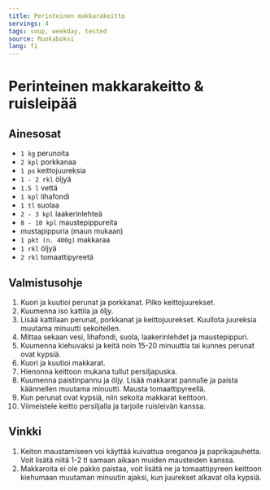 ```yaml
---
title: Perinteinen makkarakeitto
servings: 4
tags: soup, weekday, tested
source: Ruokaboksi
lang: fi
---
```


# Perinteinen makkarakeitto & ruisleipää

## Ainesosat

- `1 kg` perunoita
- `2 kpl` porkkanaa
- `1 ps` keittojuureksia
- `1 - 2 rkl` öljyä
- `1.5 l` vettä
- `1 kpl` lihafondi
- `1 tl` suolaa
- `2 - 3 kpl` laakerinlehteä
- `8 - 10 kpl` maustepippureita
- mustapippuria (maun mukaan)
- `1 pkt (n. 400g)` makkaraa
- `1 rkl` öljyä
- `2 rkl` tomaattipyreetä

## Valmistusohje

1. Kuori ja kuutioi perunat ja porkkanat. Pilko keittojuurekset.
1. Kuumenna iso kattila ja öljy.
1. Lisää kattilaan perunat, porkkanat ja keittojuurekset. Kuullota juureksia muutama minuutti sekoitellen.
1. Mittaa sekaan vesi, lihafondi, suola, laakerinlehdet ja maustepippuri.
1. Kuumenna kiehuvaksi ja keitä noin 15-20 minuuttia tai kunnes perunat ovat kypsiä.
1. Kuori ja kuutioi makkarat.
1. Hienonna keittoon mukana tullut persiljapuska.
1. Kuumenna paistinpannu ja öljy. Lisää makkarat pannulle ja paista käännellen muutama minuutti. Mausta tomaattipyreellä.
1. Kun perunat ovat kypsiä, niin sekoita makkarat keittoon.
1. Viimeistele keitto persiljalla ja tarjoile ruisleivän kanssa.

## Vinkki

1. Keiton maustamiseen voi käyttää kuivattua oreganoa ja paprikajauhetta. Voit lisätä niitä 1-2 tl samaan aikaan muiden mausteiden kanssa.
1. Makkaroita ei ole pakko paistaa, voit lisätä ne ja tomaattipyreen keittoon kiehumaan muutaman minuutin ajaksi, kun juurekset alkavat olla kypsiä.
